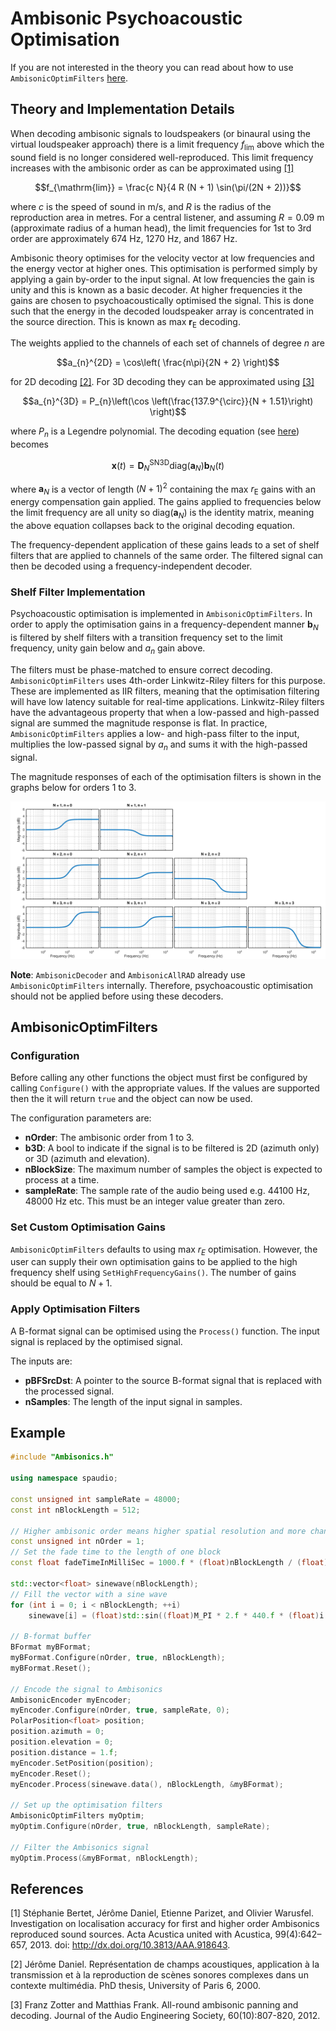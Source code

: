 # Ambisonic Psychoacoustic Optimisation

If you are not interested in the theory you can read about how to use `AmbisonicOptimFilters` [here](#ambisonicoptimfilters).

## Theory and Implementation Details

When decoding ambisonic signals to loudspeakers (or binaural using the virtual loudspeaker approach) there is a limit frequency $`f_{\mathrm{lim}}`$ above which the sound field is no longer considered well-reproduced.
This limit frequency increases with the ambisonic order as can be approximated using [[1]](#ref1)

```math
f_{\mathrm{lim}} = \frac{c N}{4 R (N + 1) \sin(\pi/(2N + 2))}
```

where $c$ is the speed of sound in m/s, and $R$ is the radius of the reproduction area in metres.
For a central listener, and assuming $R = 0.09$ m (approximate radius of a human head), the limit frequencies for 1st to 3rd order are approximately 674 Hz, 1270 Hz, and 1867 Hz.

Ambisonic theory optimises for the velocity vector at low frequencies and the energy vector at higher ones.
This optimisation is performed simply by applying a gain by-order to the input signal.
At low frequencies the gain is unity and this is known as a basic decoder.
At higher frequencies it the gains are chosen to psychoacoustically optimised the signal.
This is done such that the energy in the decoded loudspeaker array is concentrated in the source direction.
This is known as max $`\textbf{r}_{\textrm{E}}`$ decoding.

The weights applied to the channels of each set of channels of degree $n$ are

```math
a_{n}^{2D} = \cos\left( \frac{n\pi}{2N + 2} \right)
```

for 2D decoding [[2]](#ref2).
For 3D decoding they can be approximated using [[3]](#ref3)

```math
a_{n}^{3D} = P_{n}\left(\cos \left(\frac{137.9^{\circ}}{N + 1.51}\right) \right)
```

where $P_{n}$ is a Legendre polynomial.
The decoding equation (see [here](AmbisonicDecoding.md)) becomes

```math
\textbf{x}(t) = \textbf{D}_{N}^{\mathrm{SN3D}} \mathrm{diag}(\textbf{a}_N)\textbf{b}_{N}(t)
```

where $`\textbf{a}_N`$ is a vector of length $`(N + 1)^{2}`$ containing the max $`r_{\mathrm{E}}`$ gains with an energy compensation gain applied.
The gains applied to frequencies below the limit frequency are all unity so $`\mathrm{diag}(\textbf{a}_N)`$ is the identity matrix, meaning the above equation collapses back to the original decoding equation.

The frequency-dependent application of these gains leads to a set of shelf filters that are applied to channels of the same order.
The filtered signal can then be decoded using a frequency-independent decoder.

### Shelf Filter Implementation

Psychoacoustic optimisation is implemented in `AmbisonicOptimFilters`.
In order to apply the optimisation gains in a frequency-dependent manner $`\textbf{b}_{N}`$ is filtered by shelf filters with a transition frequency set to the limit frequency, unity gain below and $`a_{n}`$ gain above.

The filters must be phase-matched to ensure correct decoding.
`AmbisonicOptimFilters` uses 4th-order Linkwitz-Riley filters for this purpose.
These are implemented as IIR filters, meaning that the optimisation filtering will have low latency suitable for real-time applications.
Linkwitz-Riley filters have the advantageous property that when a low-passed and high-passed signal are summed the magnitude response is flat.
In practice, `AmbisonicOptimFilters` applies a low- and high-pass filter to the input, multiplies the low-passed signal by $`a_{n}`$ and sums it with the high-passed signal.

The magnitude responses of each of the optimisation filters is shown in the graphs below for orders 1 to 3.

![Graphs showing the loudspeaker gains as a function of source direction for 5.1 and 7.1 layouts from 1st to 3rd order.](images/shelf_filters.png)

**Note**: `AmbisonicDecoder` and `AmbisonicAllRAD` already use `AmbisonicOptimFilters` internally. Therefore, psychoacoustic optimisation should not be applied before using these decoders.

## AmbisonicOptimFilters

### Configuration

Before calling any other functions the object must first be configured by calling `Configure()` with the appropriate values. If the values are supported then the it will return `true` and the object can now be used.

The configuration parameters are:

- **nOrder**: The ambisonic order from 1 to 3.
- **b3D**: A bool to indicate if the signal is to be filtered is 2D (azimuth only) or 3D (azimuth and elevation).
- **nBlockSize**: The maximum number of samples the object is expected to process at a time.
- **sampleRate**: The sample rate of the audio being used e.g. 44100 Hz, 48000 Hz etc. This must be an integer value greater than zero.

### Set Custom Optimisation Gains

`AmbisonicOptimFilters` defaults to using max $`r_{E}`$ optimisation. However, the user can supply their own optimisation gains to be applied to the high frequency shelf using `SetHighFrequencyGains()`. The number of gains should be equal to $`N + 1`$.

### Apply Optimisation Filters

A B-format signal can be optimised using the `Process()` function. The input signal is replaced by the optimised signal.

The inputs are:

- **pBFSrcDst**: A pointer to the source B-format signal that is replaced with the processed signal.
- **nSamples**: The length of the input signal in samples.

## Example

```c++
#include "Ambisonics.h"

using namespace spaudio;

const unsigned int sampleRate = 48000;
const int nBlockLength = 512;

// Higher ambisonic order means higher spatial resolution and more channels required
const unsigned int nOrder = 1;
// Set the fade time to the length of one block
const float fadeTimeInMilliSec = 1000.f * (float)nBlockLength / (float)sampleRate;

std::vector<float> sinewave(nBlockLength);
// Fill the vector with a sine wave
for (int i = 0; i < nBlockLength; ++i)
    sinewave[i] = (float)std::sin((float)M_PI * 2.f * 440.f * (float)i / (float)sampleRate);

// B-format buffer
BFormat myBFormat;
myBFormat.Configure(nOrder, true, nBlockLength);
myBFormat.Reset();

// Encode the signal to Ambisonics
AmbisonicEncoder myEncoder;
myEncoder.Configure(nOrder, true, sampleRate, 0);
PolarPosition<float> position;
position.azimuth = 0;
position.elevation = 0;
position.distance = 1.f;
myEncoder.SetPosition(position);
myEncoder.Reset();
myEncoder.Process(sinewave.data(), nBlockLength, &myBFormat);

// Set up the optimisation filters
AmbisonicOptimFilters myOptim;
myOptim.Configure(nOrder, true, nBlockLength, sampleRate);

// Filter the Ambisonics signal
myOptim.Process(&myBFormat, nBlockLength);
```

## References

<a name="ref1">[1]</a> Stéphanie Bertet, Jérôme Daniel, Etienne Parizet, and Olivier Warusfel. Investigation on localisation accuracy for first and higher order Ambisonics reproduced sound sources. Acta Acustica united with Acustica, 99(4):642–657, 2013. doi: <http://dx.doi.org/10.3813/AAA.918643>.

<a name="ref2">[2]</a> Jérôme Daniel. Représentation de champs acoustiques, application à la transmission et à la reproduction de scènes sonores complexes dans un contexte multimédia. PhD thesis, University of Paris 6, 2000.

<a name="ref3">[3]</a> Franz Zotter and Matthias Frank. All-round ambisonic panning and decoding. Journal of the Audio Engineering Society, 60(10):807-820, 2012.

